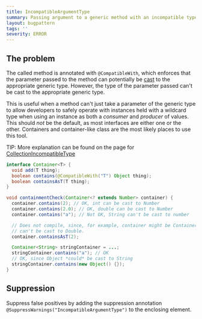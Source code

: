 ```yaml
---
title: IncompatibleArgumentType
summary: Passing argument to a generic method with an incompatible type.
layout: bugpattern
tags: ''
severity: ERROR
---
```


<!--
*** AUTO-GENERATED, DO NOT MODIFY ***
To make changes, edit the @BugPattern annotation or the explanation in docs/bugpattern.
-->


## The problem
The called method is annotated with `@CompatibleWith`, which enforces that the
parameter passed to the method can potentially be [cast][jls] to the appropriate
generic type. However, the type of the parameter passed can't be cast to the
appropriate generic type.

This is useful when a method can't just take a parameter of the generic type to
allow developers to safely operate with instances held with a wildcard type when
using an instance as both a _consumer_ and _producer_ of values. This should
_not_ be the default, as most interfaces are either one or the other. Containers
and container-like class are the most likely places to use this tool.

TIP: More explanation can be found on the page for [CollectionIncompatibleType]

```java
interface Container<T> {
  void add(T thing);
  boolean contains(@CompatibleWith("T") Object thing);
  boolean containsAsT(T thing);
}

void containmentCheck(Container<? extends Number> container) {
  container.contains(2); // OK, int can be cast to Number
  container.contains(2.0); // OK, double can be cast to Number
  container.contains("a"); // Not OK, String can't be cast to number

  // Does not compile, since, for example, container might be Container<Double>, and Integer
  // can't be cast to Double.
  container.containsAsT(2);

  Container<String> stringContainer = ...;
  stringContainer.contains("a"); // OK
  // OK, since Object *could* be cast to String
  stringContainer.contains(new Object() {});
}
```

[CollectionIncompatibleType]: CollectionIncompatibleType
[jls]: https://docs.oracle.com/javase/specs/jls/se8/html/jls-5.html#jls-5.5.1

## Suppression
Suppress false positives by adding the suppression annotation `@SuppressWarnings("IncompatibleArgumentType")` to the enclosing element.
